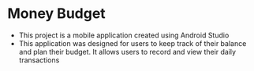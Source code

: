 # Money Budget
- This project is a mobile application created using Android Studio
- This application was designed for users to keep track of their balance and plan their budget. It allows users to record and view their daily transactions
